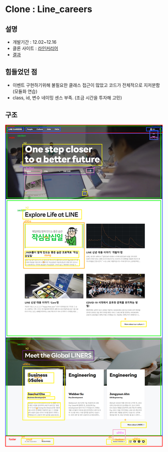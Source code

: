 # Clone : Line_careers
## 설명
* 개발기간 : 12.02~12.16
* 클론 사이트 : [라인커리어](https://careers.linecorp.com/ko/)
* [결과](https://jinyun3075.github.io/Like_careers_clone/)
## 힘들었던 점
* 이벤트 구현하기위해 불필요한 클래스 접근이 많았고 코드가 전체적으로 지저분함 (모듈화 연습)
* class, id, 변수 네이밍 센스 부족. (조금 시간을 투자해 고민)
## 구조
![img](page.jpg)
